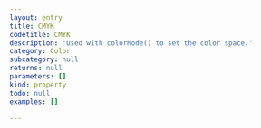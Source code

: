```yaml
---
layout: entry
title: CMYK
codetitle: CMYK
description: 'Used with colorMode() to set the color space.'
category: Color
subcategory: null
returns: null
parameters: []
kind: property
todo: null
examples: []

---
```

